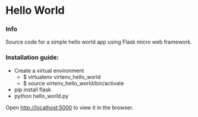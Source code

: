 # Hello World

### Info
Source code for a simple hello world app using Flask micro web framework.

### Installation guide:
- Create a virtual environment
  - $ virtualenv virtenv_hello_world
  - $ source virtenv_hello_world/bin/activate
- pip install flask
- python hello_world.py

Open [http://localhost:5000](http://localhost:5000) to view it in the browser.